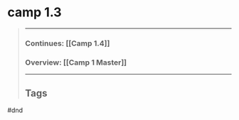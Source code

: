 # camp 1.3

> ______________________________________________________________________
>
> ### Continues: \[[Camp 1.4]\]
>
> ### Overview: \[[Camp 1 Master]\]
>
> ______________________________________________________________________
>
> ## Tags

 #dnd
